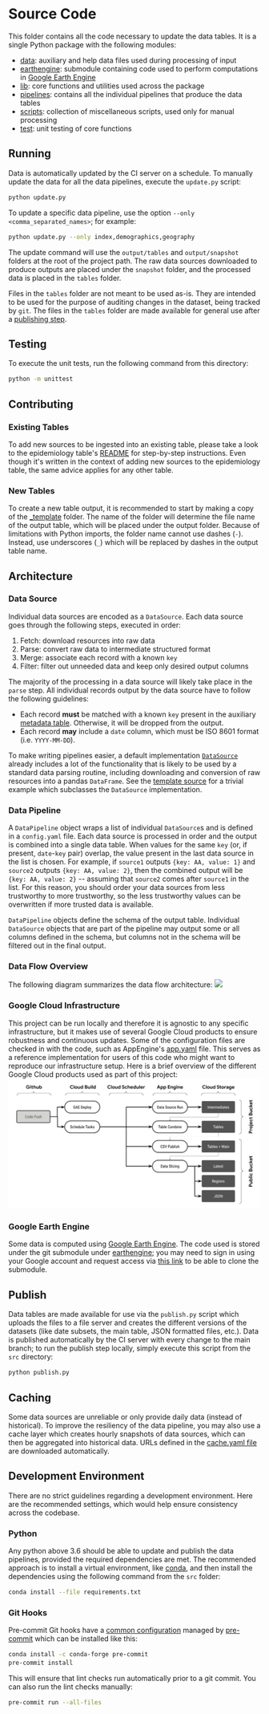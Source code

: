 # Source Code
This folder contains all the code necessary to update the data tables. It is a single Python package
with the following modules:
* [data](./data): auxiliary and help data files used during processing of input
* [earthengine](./earthengine): submodule containing code used to perform computations in [Google Earth Engine](https://earthengine.google.com)
* [lib](./lib): core functions and utilities used across the package
* [pipelines](./pipelines): contains all the individual pipelines that produce the data tables
* [scripts](./scripts): collection of miscellaneous scripts, used only for manual processing
* [test](./test): unit testing of core functions

## Running
Data is automatically updated by the CI server on a schedule. To manually update the data for all
the data pipelines, execute the `update.py` script:
```sh
python update.py
```

To update a specific data pipeline, use the option `--only <comma_separated_names>`; for example:
```sh
python update.py --only index,demographics,geography
```

The update command will use the `output/tables` and `output/snapshot` folders at the root of the
project path. The raw data sources downloaded to produce outputs are placed under the `snapshot`
folder, and the processed data is placed in the `tables` folder.

Files in the `tables` folder are not meant to be used as-is. They are intended to be used for the
purpose of auditing changes in the dataset, being tracked by `git`. The files in the `tables` folder
are made available for general use after a [publishing step](#publish).

## Testing
To execute the unit tests, run the following command from this directory:
```sh
python -m unittest
```

## Contributing
### Existing Tables
To add new sources to be ingested into an existing table, please take a look to the epidemiology
table's [README](./pipelines/epidemiology/README.md) for step-by-step instructions. Even though it's
written in the context of adding new sources to the epidemiology table, the same advice applies
for any other table.

### New Tables
To create a new table output, it is recommended to start by making a copy of the
[_template](./pipelines/_template) folder. The name of the folder will determine the file name of the
output table, which will be placed under the output folder. Because of limitations with Python
imports, the folder name cannot use dashes (`-`). Instead, use underscores (`_`) which will be
replaced by dashes in the output table name.

## Architecture
### Data Source
Individual data sources are encoded as a `DataSource`. Each data source goes through the following
steps, executed in order:
1. Fetch: download resources into raw data
1. Parse: convert raw data to intermediate structured format
1. Merge: associate each record with a known `key`
1. Filter: filter out unneeded data and keep only desired output columns

The majority of the processing in a data source will likely take place in the `parse` step. All
individual records output by the data source have to follow the following guidelines:
* Each record **must** be matched with a known `key` present in the auxiliary
  [metadata table](./data/metadata.csv). Otherwise, it will be dropped from the output.
* Each record **may** include a `date` column, which must be ISO 8601 format (i.e. `YYYY-MM-DD`).

To make writing pipelines easier, a default implementation [`DataSource`](./lib/pipeline.py)
already includes a lot of the functionality that is likely to be used by a standard data parsing
routine, including downloading and conversion of raw resources into a pandas `DataFrame`. See the
[template source](./pipelines/_template/srcname_pipeline.py) for a trivial example which subclasses
the `DataSource` implementation.

### Data Pipeline
A `DataPipeline` object wraps a list of individual `DataSource`s and is defined in a `config.yaml`
file. Each data source is processed in order and the output is combined into a single data table.
When values for the same `key` (or, if present, `date`-`key` pair) overlap, the value present in the
last data source in the list is chosen. For example, if `source1` outputs `{key: AA, value: 1}` and
`source2` outputs `{key: AA, value: 2}`, then the combined output will be `{key: AA, value: 2}` --
assuming that `source2` comes after `source1` in the list. For this reason, you should order your
data sources from less trustworthy to more trustworthy, so the less trustworthy values can be
overwritten if more trusted data is available.

`DataPipeline` objects define the schema of the output table. Individual `DataSource` objects that
are part of the pipeline may output some or all columns defined in the schema, but columns not in
the schema will be filtered out in the final output.

### Data Flow Overview
The following diagram summarizes the data flow architecture:
![](./data/architecture.png)

### Google Cloud Infrastructure
This project can be run locally and therefore it is agnostic to any specific infrastructure, but it
makes use of several Google Cloud products to ensure robustness and continuous updates. Some of the
configuration files are checked in with the code, such as AppEngine's [app.yaml](./app.yaml) file.
This serves as a reference implementation for users of this code who might want to reproduce our
infrastructure setup. Here is a brief overview of the different Google Cloud products used as part
of this project:
![](./data/infrastructure.png)

### Google Earth Engine
Some data is computed using [Google Earth Engine](https://earthengine.google.com). The code used is
stored under the git submodule under [earthengine](./earthengine); you may need to sign in using
your Google account and request access via
[this link](https://earthengine.googlesource.com/new-password) to be able to clone the submodule.

## Publish
Data tables are made available for use via the `publish.py` script which uploads the files to a file
server and creates the different versions of the datasets (like date subsets, the main table, JSON
formatted files, etc.). Data is published automatically by the CI server with every change to the
main branch; to run the publish step locally, simply execute this script from the `src` directory:
```sh
python publish.py
```

## Caching
Some data sources are unreliable or only provide daily data (instead of historical). To improve the
resiliency of the data pipeline, you may also use a cache layer which creates hourly snapshots of
data sources, which can then be aggregated into historical data. URLs defined in the
[cache.yaml file](./cache.yaml) are downloaded automatically.

## Development Environment
There are no strict guidelines regarding a development environment. Here are the recommended
settings, which would help ensure consistency across the codebase.

### Python
Any python above 3.6 should be able to update and publish the data pipelines, provided the required
dependencies are met. The recommended approach is to install a virtual environment, like [conda][1],
and then install the dependencies using the following command from the `src` folder:
```sh
conda install --file requirements.txt
```

### Git Hooks
Pre-commit Git hooks have a [common configuration](./.pre-commit-config.yaml) managed by
[pre-commit][2] which can be installed like this:
```sh
conda install -c conda-forge pre-commit
pre-commit install
```

This will ensure that lint checks run automatically prior to a git commit. You can also run the lint
checks manually:
```sh
pre-commit run --all-files
```

[1]: https://docs.conda.io
[2]: https://pre-commit.com
